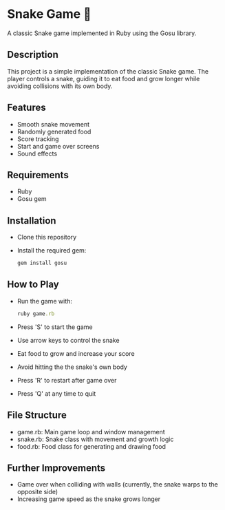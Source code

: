 # Snake Game 🐍

A classic Snake game implemented in Ruby using the Gosu library.

## Description
This project is a simple implementation of the classic Snake game. The player controls a snake, guiding it to eat food and grow longer while avoiding collisions with its own body.

## Features

- Smooth snake movement
- Randomly generated food
- Score tracking
- Start and game over screens
- Sound effects

## Requirements

- Ruby
- Gosu gem

## Installation

- Clone this repository
- Install the required gem:
  
  ```ruby
  gem install gosu
  ```
## How to Play
- Run the game with:

  ```ruby
  ruby game.rb
  ```

- Press 'S' to start the game
- Use arrow keys to control the snake
- Eat food to grow and increase your score
- Avoid hitting the the snake's own body
- Press 'R' to restart after game over
- Press 'Q' at any time to quit

## File Structure

- game.rb: Main game loop and window management
- snake.rb: Snake class with movement and growth logic
- food.rb: Food class for generating and drawing food

## Further Improvements

- Game over when colliding with walls (currently, the snake warps to the opposite side)
- Increasing game speed as the snake grows longer
